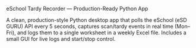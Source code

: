 eSchool Tardy Recorder — Production-Ready Python App

A clean, production-style Python desktop app that polls the eSchool (eSD GURU) API every 5 seconds, captures scan/tardy events in real time (Mon–Fri), and logs them to a single worksheet in a weekly Excel file. Includes a small GUI for live logs and start/stop control.